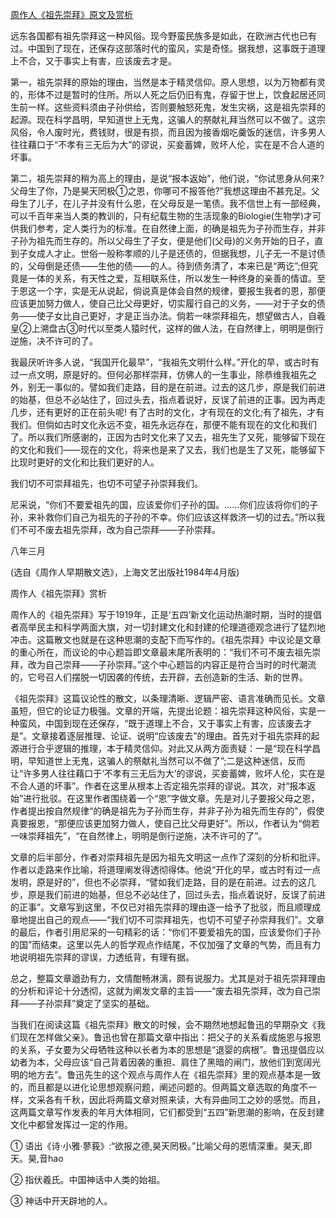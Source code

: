 [周作人《祖先崇拜》原文及赏析](https://www.vrrw.net/wx/9204.html)

远东各国都有祖先崇拜这一种风俗。现今野蛮民族多是如此，在欧洲古代也已有过。中国到了现在，还保存这部落时代的蛮风，实是奇怪。据我想，这事既于道理上不合，又于事实上有害，应该废去才是。

第一，祖先崇拜的原始的理由，当然是本于精灵信仰。原人思想，以为万物都有灵的，形体不过是暂时的住所。所以人死之后仍旧有鬼，存留于世上，饮食起居还同生前一样。这些资料须由子孙供给，否则要触怒死鬼，发生灾祸，这是祖先崇拜的起源。现在科学昌明，早知道世上无鬼，这骗人的祭献礼拜当然可以不做了。这宗风俗，令人废时光，费钱财，很是有损，而且因为接香烟吃羹饭的迷信，许多男人往往藉口于“不孝有三无后为大”的谬说，买妾蓄婢，败坏人伦，实在是不合人道的坏事。



第二，祖先崇拜的稍为高上的理由，是说“报本返始”，他们说，“你试思身从何来? 父母生了你，乃是昊天罔极①之恩，你哪可不报答他?”我想这理由不甚充足。父母生了儿子，在儿子并没有什么恩，在父母反是一笔债。我不信世上有一部经典，可以千百年来当人类的教训的，只有纪载生物的生活现象的Biologie(生物学)才可供我们参考，定人类行为的标准。在自然律上面，的确是祖先为子孙而生存，并非子孙为祖先而生存的。所以父母生了子女，便是他们(父母)的义务开始的日子，直到子女成人才止。世俗一般称孝顺的儿子是还债的，但据我想，儿子无一不是讨债的，父母倒是还债——生他的债——的人。待到债务清了，本来已是“两讫”;但究竟是一体的关系，有天性之爱，互相联系住，所以发生一种终身的亲善的情谊。至于恩这一个字，实是无从说起，倘说真是体会自然的规律，要报生我者的恩，那便应该更加努力做人，使自己比父母更好，切实履行自己的义务，——对于子女的债务——使子女比自己更好，才是正当办法。倘若一味崇拜祖先，想望做古人，自羲皇②上溯盘古③时代以至类人猿时代，这样的做人法，在自然律上，明明是倒行逆施，决不许可的了。

我最厌听许多人说，“我国开化最早”，“我祖先文明什么样。”开化的早，或古时有过一点文明，原是好的。但何必那样崇拜，仿佛人的一生事业，除恭维我祖先之外，别无一事似的。譬如我们走路，目的是在前进。过去的这几步，原是我们前进的始基，但总不必站住了，回过头去，指点着说好，反误了前进的正事。因为再走几步，还有更好的正在前头呢! 有了古时的文化，才有现在的文化;有了祖先，才有我们。但倘如古时文化永远不变，祖先永远存在，那便不能有现在的文化和我们了。所以我们所感谢的，正因为古时文化来了又去，祖先生了又死，能够留下现在的文化和我们——现在的文化，将来也是来了又去，我们也是生了又死，能够留下比现时更好的文化和比我们更好的人。

我们切不可崇拜祖先，也切不可望子孙崇拜我们。

尼采说，“你们不要爱祖先的国，应该爱你们子孙的国。……你们应该将你们的子孙，来补救你们自己为祖先的子孙的不幸。你们应该这样救济一切的过去。”所以我们不可不废去祖先崇拜，改为自己崇拜——子孙崇拜。

八年三月

(选自《周作人早期散文选》，上海文艺出版社1984年4月版)

周作人《祖先崇拜》赏析

周作人的《祖先崇拜》写于1919年，正是‘五四’新文化运动热潮时期，当时的提倡者高举民主和科学两面大旗，对一切封建文化和封建的伦理道德观念进行了猛烈地冲击。这篇散文也就是在这种思潮的支配下而写作的。《祖先崇拜》中议论是文章的重心所在，而议论的中心题旨即文章最末尾所表明的：“我们不可不废去祖先崇拜，改为自己崇拜——子孙崇拜。”这个中心题旨的内容正是符合当时的时代潮流的，它号召人们摆脱一切因袭的传统，去开辟，去创造新的生活、新的世界。

《祖先崇拜》这篇议论性的散文，以条理清晰、逻辑严密、语言准确而见长。文章虽短，但它的论证力极强。文章的开端，先提出论题：祖先崇拜这种风俗，实是一种蛮风，中国到现在还保存，“既于道理上不合，又于事实上有害，应该废去才是”。文章接着逐层推理、论证、说明“应该废去”的理由。首先对于祖先崇拜的起源进行合乎逻辑的推理，本于精灵信仰。对此又从两方面责疑：一是“现在科学昌明，早知道世上无鬼，这骗人的祭献礼当然可以不做了”;二是这种迷信，反而让“许多男人往往藉口于‘不孝有三无后为大’的谬说，买妾蓄婢，败坏人伦，实在是不合人道的坏事”。作者在这里从根本上否定祖先崇拜的谬说。其次，对“报本返始”进行批驳。在这里作者围绕着一个“恩”字做文章。先是对儿子要报父母之恩，作者提出按自然规律“的确是祖先为子孙而生存，并非子孙为祖先而生存的”，假使真要报恩，“那便应该更加努力做人，使自己比父母更好”。所以，作者认为“倘若一味崇拜祖先”，“在自然律上，明明是倒行逆施，决不许可的了”。

文章的后半部分，作者对崇拜祖先是因为祖先文明这一点作了深刻的分析和批评。作者以走路来作比喻，将道理阐发得透彻得体。他说“开化的早，或古时有过一点发明，原是好的”，但也不必崇拜，“譬如我们走路，目的是在前进。过去的这几步，原是我们前进的始基，但总不必站住了，回过头去，指点着说好，反误了前进的正事”。文章写到这里，不仅已对祖先崇拜的理由逐一给予了批驳，而且顺理成章地提出自己的观点——“我们切不可崇拜祖先，也切不可望子孙崇拜我们”。文章的最后，作者引用尼采的一句精彩的话：“你们不要爱祖先的国，应该爱你们子孙的国”而结束。这里以先人的哲学观点作结尾，不仅加强了文章的气势，而且有力地说明祖先崇拜的谬误，力透纸背，有理有据。

总之，整篇文章遒劲有力，文情酣畅淋漓，颇有说服力。尤其是对于祖先崇拜理由的分析和评论十分透彻，这就为阐发文章的主旨——“废去祖先崇拜，改为自己崇拜——子孙崇拜”奠定了坚实的基础。

当我们在阅读这篇《祖先崇拜》散文的时候，会不期然地想起鲁迅的早期杂文《我们现在怎样做父亲》。鲁迅也曾在那篇文章中指出：把父子的关系看成施恩与报恩的关系，子女要为父母牺牲这种以长者为本的思想是“退婴的病根”。鲁迅提倡应以幼者为本，父母应该“自己背着因袭的重担、肩住了黑暗的闸门，放他们到宽阔光明的地方去”。鲁迅先生的这个观点与周作人在《祖先崇拜》里的观点基本是一致的，而且都是以进化论思想观察问题，阐述问题的。但两篇文章选取的角度不一样，文采各有千秋，因此将两篇文章对照来读，大有异曲同工之妙的感觉。而且，这两篇文章写作发表的年月大体相同，它们都受到“五四”新思潮的影响，在反封建文化中都曾发挥过一定的作用。

① 语出《诗·小雅·蓼莪》:“欲报之德,昊天罔极。”比喻父母的恩情深重。昊天,即天。昊,音hao

② 指伏羲氏。中国神话中人类的始祖。

③ 神话中开天辟地的人。

